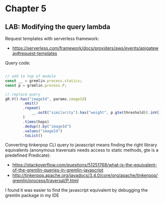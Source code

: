 # Chapter 5 

## LAB: Modifying the query lambda
Request templates with serverless framework:
- https://serverless.com/framework/docs/providers/aws/events/apigateway#request-templates

Query code:
```javascript

// add to top of module
const __ = gremlin.process.statics;
const p = gremlin.process.P;

// replace query
gR.V().has("imageId", params.imageId)
        .emit()
        .repeat(
            __.outE("similarity").has("weight", p.gte(threshold)).inV()
        )
        .times(hops)
        .dedup().by("imageId")
        .values("imageId")
        .toList()
```

Converting tinkerpop CLI query to javascript means finding the right library equivalents (anonymous traversals needs access to static methods, gte is a predefined Predicate):
- https://stackoverflow.com/questions/51251768/what-is-the-equivalent-of-the-gremlin-queries-in-gremlin-javascript
- http://tinkerpop.apache.org/javadocs/3.4.0/core/org/apache/tinkerpop/gremlin/process/traversal/P.html

I found it was easier to find the javascript equivalent by debugging the gremlin package in my IDE


